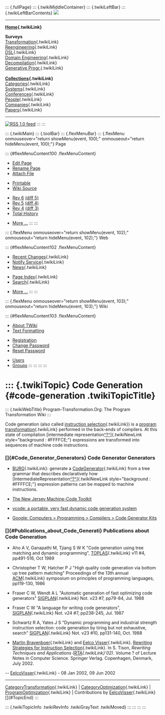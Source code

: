 ::: {.fullPage}
::: {.twikiMiddleContainer}
::: {.twikiLeftBar}
::: {.twikiLeftBarContents}
![](../pub/transformation.gif)

------------------------------------------------------------------------

**[Home](WebHome){.twikiLink}**

**Surveys**\
[Transformation](ProgramTransformation){.twikiLink}\
[Reengineering](ReengineeringWiki){.twikiLink}\
[DSL](DomainSpecificLanguages){.twikiLink}\
[Domain Engineering](DomainEngineering){.twikiLink}\
[Decompilation](DeCompilation){.twikiLink}\
[Generative Progr.](GenerativeProgrammingWiki){.twikiLink}\
\
**[Collections](CategoryCollection){.twikiLink}**\
[Categories](CategoryCategory){.twikiLink}\
[Systems](TransformationSystems){.twikiLink}\
[Conferences](TransformationConferences){.twikiLink}\
[People](TransformationPeople){.twikiLink}\
[Companies](TransformationCompanies){.twikiLink}\
[Papers](CategoryPaper){.twikiLink}

------------------------------------------------------------------------

[![](../pub/rss.gif "RSS 1.0 feed")](WebRss@skin=rss)
:::
:::

::: {.twikiMain}
::: {.toolBar}
::: {.flexMenuBar}
::: {.flexMenu onmouseover="return showMenu(event, 100);" onmouseout="return hideMenu(event, 100);"}
Page

::: {#flexMenuContent100 .flexMenuContent}
-   [Edit
    Page](http://www.program-transformation.org/edit/Transform/CodeGeneration?t=1536825740)
-   [Rename
    Page](http://www.program-transformation.org/rename/Transform/CodeGeneration)
-   [Attach
    File](http://www.program-transformation.org/attach/Transform/CodeGeneration)

<!-- -->

-   [Printable](http://www.program-transformation.org/view/Transform/CodeGeneration?skin=print.pattern)
-   [Wiki
    Source](http://www.program-transformation.org/view/Transform/CodeGeneration?skin=text&raw=on&contenttype=text/plain)

<!-- -->

-   [Rev
    6](http://www.program-transformation.org/view/Transform/CodeGeneration?rev=1.6)
    [(diff 5)](http://www.program-transformation.org/rdiff/Transform/CodeGeneration?rev1=1.6&rev2=1.5)
-   [Rev
    5](http://www.program-transformation.org/view/Transform/CodeGeneration?rev=1.5)
    [(diff 4)](http://www.program-transformation.org/rdiff/Transform/CodeGeneration?rev1=1.5&rev2=1.4)
-   [Rev
    4](http://www.program-transformation.org/view/Transform/CodeGeneration?rev=1.4)
    [(diff 3)](http://www.program-transformation.org/rdiff/Transform/CodeGeneration?rev1=1.4&rev2=1.3)
-   [Total
    History](http://www.program-transformation.org/rdiff/Transform/CodeGeneration)

<!-- -->

-   [More
    \...](http://www.program-transformation.org/oops/Transform/CodeGeneration?template=oopsmore&param1=1.6&param2=1.6)
:::
:::

::: {.flexMenu onmouseover="return showMenu(event, 102);" onmouseout="return hideMenu(event, 102);"}
Web

::: {#flexMenuContent102 .flexMenuContent}
-   [Recent Changes](WebChanges){.twikiLink}
-   [Notify Service](WebNotify){.twikiLink}
-   [News](WebNews){.twikiLink}

<!-- -->

-   [Page Index](WebIndex){.twikiLink}
-   [Search](WebSearch){.twikiLink}

<!-- -->

-   [More
    \...](http://www.program-transformation.org/oops/Transform/CodeGeneration?template=oopsmore&param1=1.6&param2=1.6)
:::
:::

::: {.flexMenu onmouseover="return showMenu(event, 103);" onmouseout="return hideMenu(event, 103);"}
Wiki

::: {#flexMenuContent103 .flexMenuContent}
-   [About
    TWiki](http://www.program-transformation.org/view/TWiki/WebHome)
-   [Text
    Formatting](http://www.program-transformation.org/view/TWiki/TextFormattingRules)

<!-- -->

-   [Registration](http://www.program-transformation.org/view/TWiki/TWikiRegistration)
-   [Change
    Password](http://www.program-transformation.org/view/TWiki/ChangePassword)
-   [Reset
    Password](http://www.program-transformation.org/view/TWiki/ResetPassword)

<!-- -->

-   [Users](http://www.program-transformation.org/view/Main/TWikiUsers)
-   [Groups](http://www.program-transformation.org/view/Main/TWikiGroups)
:::
:::
:::
:::

::: {.twikiTopic}
Code Generation {#code-generation .twikiTopicTitle}
===============

::: {.twikiWebTitle}
Program-Transformation.Org: The Program Transformation Wiki
:::

Code generation (also called [instruction
selection](InstructionSelection){.twikiLink}) is a [program
transformation](ProgramTransformation){.twikiLink} performed in the
back-ends of compilers. At this state of compilation [intermediate
representation[^?^](http://www.program-transformation.org/edit/Transform/IntermediateRepresentation?topicparent=Transform.CodeGeneration)]{.twikiNewLink
style="background : #FFFFCE;"} expressions are transformed into
sequences of machine code instructions.

### []{#Code_Generator_Generators} Code Generator Generators

-   [BURG](BURG){.twikiLink}: generate a
    [CodeGenerator](CodeGenerator){.twikiLink} from a tree grammar that
    describes declaratively how
    [IntermediateRepresentation[^?^](http://www.program-transformation.org/edit/Transform/IntermediateRepresentation?topicparent=Transform.CodeGeneration)]{.twikiNewLink
    style="background : #FFFFCE;"} expression patterns can be mapped to
    machine instructions.

<!-- -->

-   [The New Jersey Machine-Code
    Toolkit](http://www.eecs.harvard.edu/~nr/toolkit/)

<!-- -->

-   [vcode: a portable, very fast dynamic code generation
    system](http://www.pdos.lcs.mit.edu/~engler/pldi96-abstract.html)

<!-- -->

-   [Google: Computers \> Programming \> Compilers \> Code Generator
    Kits](http://directory.google.com/Top/Computers/Programming/Compilers/Code_Generator_Kits/)

### []{#Publications_about_Code_Generati} Publications about Code Generation

-   Aho A V, Ganapathi M, Tjiang S W K \"Code generation using tree
    matching and dynamic programming\", [TOPLAS](TOPLAS){.twikiLink} v11
    \#4, pp491-516, Oct 1989

<!-- -->

-   Christopher T W, Hatcher P J \"High quality code generation via
    bottom up tree pattern matching\" Proceedings of the 13th annual
    [ACM](ACM){.twikiLink} symposium on principles of programming
    languages, pp119-130, 1986

<!-- -->

-   Fraser C W, Wendt A L \"Automatic generation of fast optimizing code
    generators\" [SIGPLAN](SIGPLAN){.twikiLink} Not. v23 \#7, pp79-84,
    Jul. 1988

<!-- -->

-   Fraser C W \"A language for writing code generators\",
    [SIGPLAN](SIGPLAN){.twikiLink} Not. v24 \#7, pp238-245, Jul. 1987

<!-- -->

-   Schwartz R A, Yates J S \"Dynamic programming and industrial
    strength instruction selection: code generation by tiring but not
    exhaustive, search\" [SIGPLAN](SIGPLAN){.twikiLink} Not. v23 \#10,
    pp131-140, Oct. 1988

<!-- -->

-   [Martin Bravenboer](MartinBravenboer){.twikiLink} and [Eelco
    Visser](EelcoVisser){.twikiLink}. [Rewriting Strategies for
    Instruction
    Selection](../Stratego/RewritingStrategiesForInstructionSelection){.twikiLink}.
    In S. Tison, *Rewriting Techniques and Applications
    ([RTA](RTA){.twikiLink}\'02)*. Volume ? of Lecture Notes in Computer
    Science. Springer Verlag. Copenhagen, Denmark, July 2002.

\-- [EelcoVisser](../Main/EelcoVisser){.twikiLink} - 08 Jan 2002, 09 Jun
2002

------------------------------------------------------------------------

[CategoryTransformation](CategoryTransformation){.twikiLink} \|
[CategoryOptimization](CategoryOptimization){.twikiLink} \|
[ProgramOptimization](ProgramOptimization){.twikiLink} \| Contributions
by [EelcoVisser](../Main/EelcoVisser){.twikiLink}\
[]{#TopicEnd}
:::

::: {.twikiTopicInfo .twikiRevInfo .twikiGrayText .twikiMoved}
:::
:::
:::
:::
